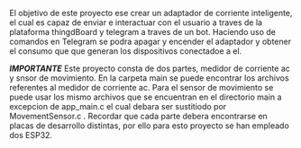 El objetivo de este proyecto ese crear un adaptador de corriente inteligente, el cual es capaz de enviar e interactuar con el usuario a traves de la plataforma thingdBoard y telegram a traves de un bot. Haciendo uso de comandos en Telegram se podra apagar y encender el adaptador y obtener el consumo que que generan los dispositivos conectadoe a el.

***IMPORTANTE***
Este proyecto consta de dos partes, medidor de corriente ac y snsor de movimiento. En la carpeta main se puede encontrar los archivos referentes al medidor de corriente ac. Para el sensor de movimiento se puede usar los mismo archivos que se encuentran en el directorio main a excepcion de app_main.c el cual debara ser sustitiodo por MovementSensor.c .
Recordar que cada parte debera encontrarse en placas de desarrollo distintas, por ello para esto proyecto se han empleado dos ESP32.
